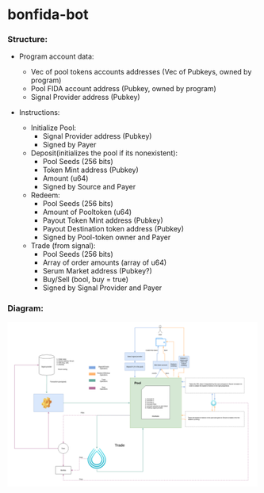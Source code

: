 # bonfida-bot

### Structure:

- Program account data:
    - Vec of pool tokens accounts addresses (Vec of Pubkeys, owned by program)
    - Pool FIDA account address (Pubkey, owned by program)
    - Signal Provider address (Pubkey)

- Instructions:
    - Initialize Pool:
        - Signal Provider address (Pubkey)
        - Signed by Payer
    - Deposit(initializes the pool if its nonexistent):
        - Pool Seeds (256 bits)
        - Token Mint address (Pubkey)
        - Amount (u64)
        - Signed by Source and Payer
    - Redeem:
        - Pool Seeds (256 bits)
        - Amount of Pooltoken (u64)
        - Payout Token Mint address (Pubkey)
        - Payout Destination token address (Pubkey)
        - Signed by Pool-token owner and Payer
    - Trade (from signal):
        - Pool Seeds (256 bits)
        - Array of order amounts (array of u64)
        - Serum Market address (Pubkey?)
        - Buy/Sell (bool, buy = true)
        - Signed by Signal Provider and Payer

### Diagram:
![structure-diagram](assets/bonfida-bot.png)